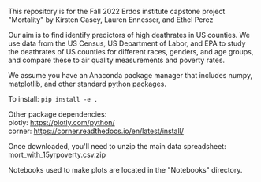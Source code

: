 This repository is for the Fall 2022 Erdos institute capstone project "Mortality" by
Kirsten Casey,
Lauren Ennesser, and 
Ethel Perez

Our aim is to find identify predictors of high deathrates in US counties.
We use data from the US Census, US Department of Labor, and EPA to study the deathrates
of US counties for different races, genders, and age groups, and compare these to air quality
measurements and poverty rates.

We assume you have an Anaconda package manager that includes numpy, matplotlib, and other standard
python packages.

To install:
<code>pip install -e .</code>

Other package dependencies: <br>
plotly: https://plotly.com/python/ <br>
corner: https://corner.readthedocs.io/en/latest/install/

Once downloaded, you'll need to unzip the main data spreadsheet: <br>
mort_with_15yrpoverty.csv.zip

Notebooks used to make plots are located in the "Notebooks" directory.
